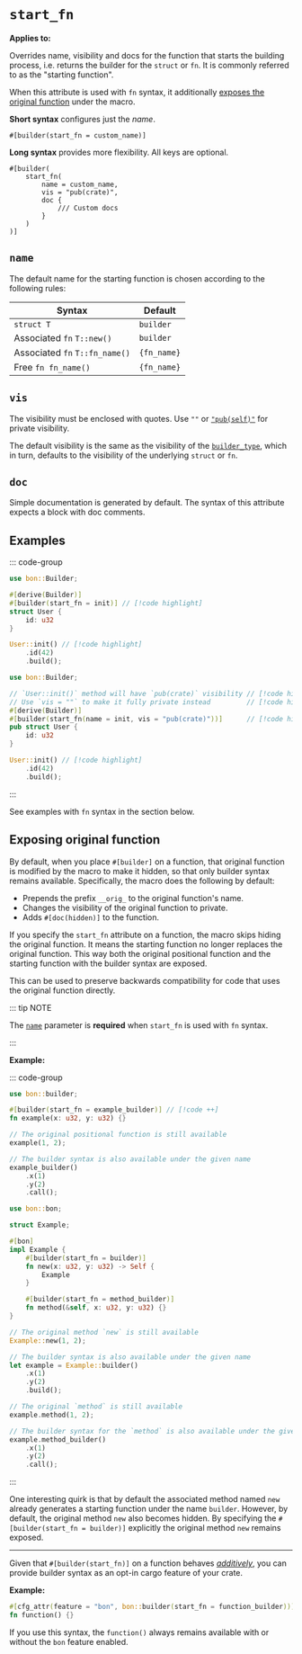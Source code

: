 # `start_fn`

**Applies to:** <Badge text="structs"/> <Badge text="free functions"/> <Badge text="associated methods"/>

Overrides name, visibility and docs for the function that starts the building process, i.e. returns the builder for the `struct` or `fn`. It is commonly referred to as the "starting function".

When this attribute is used with `fn` syntax, it additionally [exposes the original function](#exposing-original-function) under the macro.

**Short syntax** configures just the *name*.

```attr
#[builder(start_fn = custom_name)]
```

**Long syntax** provides more flexibility. All keys are optional.

```attr
#[builder(
    start_fn(
        name = custom_name,
        vis = "pub(crate)",
        doc {
            /// Custom docs
        }
    )
)]
```

## `name`

The default name for the starting function is chosen according to the following rules:

| Syntax                         | Default
|--------------------------------|----------
| `struct T`                     | `builder`
| Associated `fn` `T::new()`     | `builder`
| Associated `fn` `T::fn_name()` | `{fn_name}`
| Free `fn fn_name()`            | `{fn_name}`

## `vis`

The visibility must be enclosed with quotes. Use `""` or [`"pub(self)"`](https://doc.rust-lang.org/reference/visibility-and-privacy.html#pubin-path-pubcrate-pubsuper-and-pubself) for private visibility.

The default visibility is the same as the visibility of the [`builder_type`](./builder-type#vis), which in turn, defaults to the visibility of the underlying `struct` or `fn`.

## `doc`

Simple documentation is generated by default. The syntax of this attribute expects a block with doc comments.

## Examples

::: code-group

```rust [Short syntax]
use bon::Builder;

#[derive(Builder)]
#[builder(start_fn = init)] // [!code highlight]
struct User {
    id: u32
}

User::init() // [!code highlight]
    .id(42)
    .build();
```

```rust [Long syntax]
use bon::Builder;

// `User::init()` method will have `pub(crate)` visibility // [!code highlight]
// Use `vis = ""` to make it fully private instead         // [!code highlight]
#[derive(Builder)]
#[builder(start_fn(name = init, vis = "pub(crate)"))]      // [!code highlight]
pub struct User {
    id: u32
}

User::init() // [!code highlight]
    .id(42)
    .build();
```

:::

See examples with `fn` syntax in the section below.


## Exposing original function

By default, when you place `#[builder]` on a function, that original function is modified by the macro to make it hidden, so that only builder syntax remains available. Specifically, the macro does the following by default:

- Prepends the prefix `__orig_` to the original function's name.
- Changes the visibility of the original function to private.
- Adds `#[doc(hidden)]` to the function.

If you specify the `start_fn` attribute on a function, the macro skips hiding the original function. It means the starting function no longer replaces the original function. This way both the original positional function and the starting function with the builder syntax are exposed.

This can be used to preserve backwards compatibility for code that uses the original function directly.

::: tip NOTE

The [`name`](#name) parameter is **required** when `start_fn` is used with `fn` syntax.

:::

**Example:**

::: code-group

```rust [Free function]
use bon::builder;

#[builder(start_fn = example_builder)] // [!code ++]
fn example(x: u32, y: u32) {}

// The original positional function is still available
example(1, 2);

// The builder syntax is also available under the given name
example_builder()
    .x(1)
    .y(2)
    .call();
```

```rust [Associated method]
use bon::bon;

struct Example;

#[bon]
impl Example {
    #[builder(start_fn = builder)]
    fn new(x: u32, y: u32) -> Self {
        Example
    }

    #[builder(start_fn = method_builder)]
    fn method(&self, x: u32, y: u32) {}
}

// The original method `new` is still available
Example::new(1, 2);

// The builder syntax is also available under the given name
let example = Example::builder()
    .x(1)
    .y(2)
    .build();

// The original `method` is still available
example.method(1, 2);

// The builder syntax for the `method` is also available under the given name
example.method_builder()
    .x(1)
    .y(2)
    .call();
```

:::

One interesting quirk is that by default the associated method named `new` already generates a starting function under the name `builder`. However, by default, the original method `new` also becomes hidden. By specifying the `#[builder(start_fn = builder)]` explicitly the original method `new` remains exposed.

---

Given that `#[builder(start_fn)]` on a function behaves *[additively](https://doc.rust-lang.org/cargo/reference/features.html#feature-unification)*, you can provide builder syntax as an opt-in cargo feature of your crate.

**Example:**

```rust
#[cfg_attr(feature = "bon", bon::builder(start_fn = function_builder))]
fn function() {}
```

If you use this syntax, the `function()` always remains available with or without the `bon` feature enabled.
